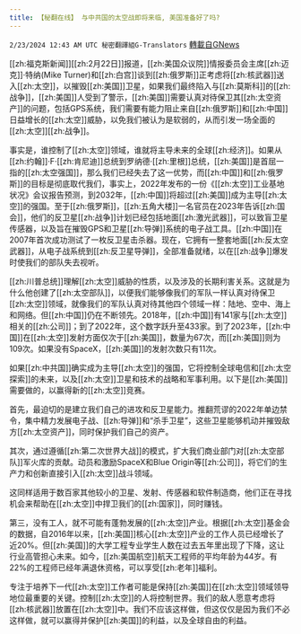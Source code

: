 ```yaml
---
title: 【秘翻在线】 与中共国的太空战即将来临, 美国准备好了吗?
---
```

`2/23/2024 12:43 AM UTC 秘密翻譯組G-Translators` [轉載自GNews](https://gnews.org/articles/2333671)



 [[zh:福克斯新闻]][[zh:2月22日]]报道，[[zh:美国众议院]]情报委员会主席[[zh:迈克]]·特纳(Mike Turner)和[[zh:白宫]]谈到[[zh:俄罗斯]]正考虑将[[zh:核武器]]送入[[zh:太空]]，以摧毁[[zh:美国]]卫星，如果我们最终陷入与[[zh:莫斯科]]的[[zh:战争]]，[[zh:美国]]人受到了警示，[[zh:美国]]需要认真对待保卫其[[zh:太空资产]]的问题，包括GPS系统，我们需要有能力阻止来自[[zh:俄罗斯]]和[[zh:中国]]日益增长的[[zh:太空]]威胁，以免我们被认为是软弱的，从而引发一场全面的[[zh:太空]][[zh:战争]]。

事实是，谁控制了[[zh:太空]]领域，谁就将主导未来的全球[[zh:经济]]。如果从[[zh:约翰]]·F·[[zh:肯尼迪]]总统到罗纳德·[[zh:里根]]总统，[[zh:美国]]是首屈一指的[[zh:太空强国]]，那么我们已经失去了这一优势，而[[zh:中国]]和[[zh:俄罗斯]]的目标是彻底取代我们，事实上，2022年发布的一份《[[zh:太空]]工业基地状况》会议报告预测，到2032年，[[zh:中国]]将超过[[zh:美国]]成为主导[[zh:太空]]的强国。至于[[zh:俄罗斯]]，[[zh:五角大楼]]一名官员在2023年告诉[[zh:国会]]，他们的反卫星[[zh:战争]]计划已经包括地面[[zh:激光武器]]，可以致盲卫星传感器，以及旨在摧毁GPS和卫星[[zh:导弹]]系统的电子战工具。[[zh:中国]]在2007年首次成功测试了一枚反卫星击杀器。现在，它拥有一整套地面[[zh:反太空武器]]，从电子战系统到[[zh:反卫星导弹]]，全部准备就绪，以在[[zh:战争]]爆发时使我们的部队失去视听。

[[zh:川普总统]]理解[[zh:太空]]威胁的性质，以及涉及的长期利害关系。这就是为什么他创建了[[zh:太空部队]]，以便我们能够像我们的军队一样认真对待保卫[[zh:太空]]领域，就像我们的军队认真对待其他四个领域一样：陆地、空中、海上和网络。但[[zh:中国]]仍在不断领先。2018年，[[zh:中国]]有141家与[[zh:太空]]相关的[[zh:公司]]；到了2022年，这个数字跃升至433家。到了2023年，[[zh:中国]]在[[zh:太空]]发射方面仅次于[[zh:美国]]，数量为67次，而[[zh:美国]]则为109次。如果没有SpaceX，[[zh:美国]]的发射次数只有11次。

如果[[zh:中共国]]确实成为主导[[zh:太空]]的强国，它将控制全球电信和[[zh:太空探索]]的未来，以及[[zh:太空]]卫星和技术的战略和军事利用。以下是[[zh:美国]]需要做的，以赢得新的[[zh:太空]]竞赛。

首先，最迫切的是建立我们自己的进攻和反卫星能力。推翻荒谬的2022年单边禁令，集中精力发展电子战、[[zh:导弹]]和“杀手卫星”，这些卫星能够机动并摧毁敌方[[zh:太空资产]]，同时保护我们自己的资产。

其次，通过遵循[[zh:第二次世界大战]]的模式，扩大我们商业部门对[[zh:太空部队]]军火库的贡献。动员和激励SpaceX和Blue Origin等[[zh:公司]]，将它们的生产力和创新直接引入[[zh:太空]]战斗领域。

这同样适用于数百家其他较小的卫星、发射、传感器和软件制造商，他们正在寻找机会来帮助在[[zh:太空]]中捍卫我们的[[zh:国家]]，同时赚钱。

第三，没有工人，就不可能有蓬勃发展的[[zh:太空]]产业。根据[[zh:太空]]基金会的数据，自2016年以来，[[zh:美国]]核心[[zh:太空]]产业的工作人员已经增长了近20%。但[[zh:美国]]的大学工程专业学生人数在过去五年里出现了下降，这让行业高管担心未来。如今，[[zh:美国航空]]航天工程师的平均年龄为44岁。有22%的工程师已经年满退休资格，可以享受[[zh:老年]]福利。

专注于培养下一代[[zh:太空]]工作者可能是保持[[zh:美国]]在[[zh:太空]]领域领导地位最重要的关键。控制[[zh:太空]]的人将控制世界。我们的敌人愿意考虑将[[zh:核武器]]放置在[[zh:太空]]中。我们不应该这样做，但这仅仅是因为我们不必这样做，就可以赢得并保护[[zh:美国]]的利益，以及全球自由的利益。
